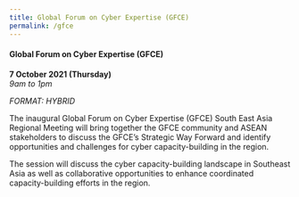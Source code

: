 ```yaml
---
title: Global Forum on Cyber Expertise (GFCE)
permalink: /gfce
---
```

#### Global Forum on Cyber Expertise (GFCE)

**7 October 2021 (Thursday)**  
*9am to 1pm*

*FORMAT: HYBRID*

The inaugural Global Forum on Cyber Expertise (GFCE) South East Asia Regional Meeting will bring together the GFCE community and ASEAN stakeholders to discuss the GFCE’s Strategic Way Forward and identify opportunities and challenges for cyber capacity-building in the region.

The session will discuss the cyber capacity-building landscape in Southeast Asia as well as collaborative opportunities to enhance coordinated capacity-building efforts in the region. 